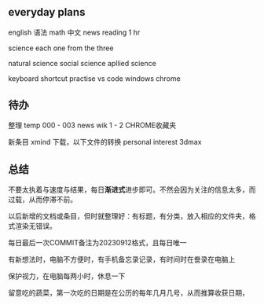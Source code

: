#

## everyday plans

english 语法
math
中文 news reading  1 hr

science
each one from the three

natural science
social science
apllied science

keyboard shortcut practise
vs code
windows
chrome

## 待办

整理
temp 000 - 003
news
wik 1 - 2
CHROME收藏夹

新条目
xmind 下载，以下文件的转换
personal interest
3dmax

## 总结

不要太执着与速度与结果，每日**渐进式**进步即可。不然会因为关注的信息太多，而过载，从而停滞不前。

以后新增的文档或条目，但时就整理好：有标题，有分类，放入相应的文件夹，格式渲染无错误。

每日最后一次COMMIT备注为20230912格式，且每日唯一

有新想法时，电脑不方便时，有手机备忘录记录，有时间时在誊录在电脑上

保护视力，在电脑每两小时，休息一下

留意吃的蔬菜，第一次吃的日期是在公历的每年几月几号，从而推算收获日期，
